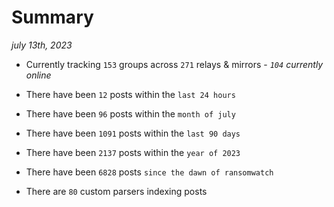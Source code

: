 
# Summary
_july 13th, 2023_

- Currently tracking `153` groups across `271` relays & mirrors - _`104` currently online_

- There have been `12` posts within the `last 24 hours`

- There have been `96` posts within the `month of july`

- There have been `1091` posts within the `last 90 days`

- There have been `2137` posts within the `year of 2023`

- There have been `6828` posts `since the dawn of ransomwatch`

- There are `80` custom parsers indexing posts
